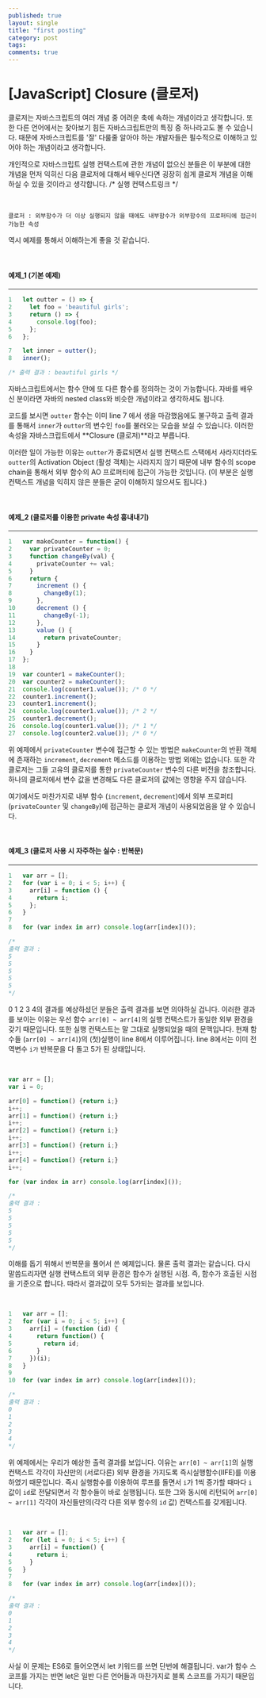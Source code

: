 ```yaml
---
published: true
layout: single
title: "first posting"
category: post
tags:
comments: true
---
```



# [JavaScript] Closure (클로저)

 클로저는 자바스크립트의 여러 개념 중 어려운 축에 속하는 개념이라고 생각합니다. 또한 다른 언어에서는 찾아보기 힘든 자바스크립트만의 특징 중 하나라고도 볼 수 있습니다. 때문에 자바스크립트를 '잘' 다룰줄 알아야 하는 개발자들은 필수적으로 이해하고 있어야 하는 개념이라고 생각합니다.

 개인적으로 자바스크립트 실행 컨택스트에 관한 개념이 없으신 분들은 이 부분에 대한 개념을 먼저 익히신 다음 클로저에 대해서 배우신다면 굉장히 쉽게 클로저 개념을 이해하실 수 있을 것이라고 생각합니다. /* 실행 컨택스트링크 */

<br />

```
클로저 : 외부함수가 더 이상 실행되지 않을 때에도 내부함수가 외부함수의 프로퍼티에 접근이 가능한 속성
```

역시 예제를 통해서 이해하는게 좋을 것 같습니다.

<br />

#### 예제_1 (기본 예제)

------

```javascript
1	let outter = () => {
2	  let foo = 'beautiful girls';
3	  return () => {
4	    console.log(foo);
5	  };
6	};

7	let inner = outter();
8	inner();

/* 출력 결과 : beautiful girls */
```

 자바스크립트에서는 함수 안에 또 다른 함수를 정의하는 것이 가능합니다. 자바를 배우신 분이라면 자바의 nested class와 비슷한 개념이라고 생각하셔도 됩니다.

 코드를 보시면 `outter` 함수는 이미 line 7 에서 생을 마감했음에도 불구하고 출력 결과를 통해서 `inner`가 `outter`의 변수인 `foo`를 불러오는 모습을 보실 수 있습니다. 이러한 속성을 자바스크립트에서 **Closure (클로저)**라고 부릅니다.  

 이러한 일이 가능한 이유는 `outter`가 종료되면서 실행 컨택스트 스택에서 사라지더라도 `outter`의 Activation Object (활성 객체)는 사라지지 않기 때문에 내부 함수의 scope chain을 통해서 외부 함수의 AO 프로퍼티에 접근이 가능한 것입니다. (이 부분은 실행 컨택스트 개념을 익히지 않은 분들은 굳이 이해하지 않으셔도 됩니다.)

<br />

#### 예제_2 (클로저를 이용한 private 속성 흉내내기)

------

```javascript
1 	var makeCounter = function() {
2 	  var privateCounter = 0;
3	  function changeBy(val) {
4	    privateCounter += val;
5	  }
6	  return {
7	    increment () {
8	      changeBy(1);
9	    },
10	    decrement () {
11	      changeBy(-1);
12	    },
13	    value () {
14	      return privateCounter;
15	    }
16	  }
17	};
18
19	var counter1 = makeCounter();
20	var counter2 = makeCounter();
21	console.log(counter1.value()); /* 0 */
22	counter1.increment();
23	counter1.increment();
24	console.log(counter1.value()); /* 2 */
25	counter1.decrement();
26	console.log(counter1.value()); /* 1 */
27	console.log(counter2.value()); /* 0 */
```

 위 예제에서 `privateCounter` 변수에 접근할 수 있는 방법은 `makeCounter`의 반환 객체에 존재하는 `increment`, `decrement` 메소드를 이용하는 방법 외에는 없습니다.  또한 각 클로저는 그들 고유의 클로저를 통한 `privateCounter` 변수의 다른 버전을 참조합니다. 하나의 클로저에서 변수 값을 변경해도 다른 클로저의 값에는 영향을 주지 않습니다.

 여기에서도 마찬가지로 내부 함수 (`increment`, `decrement`)에서 외부 프로퍼티 (`privateCounter` 및 `changeBy`)에 접근하는 클로저 개념이 사용되었음을 알 수 있습니다.

<br />

#### 예제_3 (클로저 사용 시 자주하는 실수 : 반복문)

------

```javascript
1	var arr = [];
2	for (var i = 0; i < 5; i++) {
3	  arr[i] = function () {
4	    return i;
5	  };
6	}
7
8	for (var index in arr) console.log(arr[index]());

/*
출력 결과 :
5
5
5
5
5
*/
```

 0 1 2 3 4의 결과를 예상하셨던 분들은 출력 결과를 보면 의아하실 겁니다.  이러한 결과를 보이는 이유는 우선 함수 `arr[0] ~ arr[4]`의 실행 컨택스트가 동일한 외부 환경을 갖기 때문입니다. 또한 실행 컨택스트는 말 그대로 실행되었을 때의 문맥입니다. 현재 함수들 (`arr[0] ~ arr[4]`)의 (첫)실행이 line 8에서 이루어집니다. line 8에서는 이미 전역변수 `i가` 반복문을 다 돌고 5가 된 상태입니다.

<br />

```javascript
var arr = [];
var i = 0;

arr[0] = function() {return i;}
i++;
arr[1] = function() {return i;}
i++;
arr[2] = function() {return i;}
i++;
arr[3] = function() {return i;}
i++;
arr[4] = function() {return i;}
i++;

for (var index in arr) console.log(arr[index]());

/*
출력 결과 :
5
5
5
5
5
*/
```

 이해를 돕기 위해서 반복문을 풀어서 쓴 예제입니다. 물론 출력 결과는 같습니다. 다시 말씀드리자면 실행 컨택스트의 외부 환경은 함수가 실행된 시점. 즉, 함수가 호출된 시점을 기준으로 합니다.  따라서 결과값이 모두 5가되는 결과를 보입니다.

<br />

```javascript
1	var arr = [];
2	for (var i = 0; i < 5; i++) {
3	  arr[i] = (function (id) {
4	    return function() {
5	      return id;
6	    }
7	  })(i);
8	}
9
10	for (var index in arr) console.log(arr[index]());

/*
출력 결과 :
0
1
2
3
4
*/
```

 위 예제에서는 우리가 예상한 출력 결과를 보입니다. 이유는  `arr[0] ~ arr[1]`의 실행 컨택스트 각각이 자신만의 (서로다른) 외부 환경을 가지도록 즉시실행함수(IIFE)를 이용하였기 때문입니다. 즉시 실행함수를 이용하여 루프를 돌면서 `i`가 1씩 증가할 때마다 `i` 값이 `id`로 전달되면서 각 함수들이 바로 실행됩니다. 또한 그와 동시에 리턴되어 `arr[0] ~ arr[1]` 각각이 자신들만의(각각 다른 외부 함수의 `id` 값) 컨택스트를 갖게됩니다.

<br />

```javascript
1	var arr = [];
2	for (let i = 0; i < 5; i++) {
3	  arr[i] = function() {
4	    return i;
5	  }
6	}
7
8	for (var index in arr) console.log(arr[index]());

/*
출력 결과 :
0
1
2
3
4
*/
```

 사실 이 문제는 ES6로 들어오면서 let 키워드를 쓰면 단번에 해결됩니다. var가 함수 스코프를 가지는 반면 let은 일반 다른 언어들과 마찬가지로 블록 스코프를 가지기 때문입니다.
